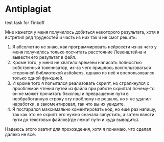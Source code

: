 # Antiplagiat
test task for Tinkoff


Мне кажется у меня получилось добиться некоторого результата, хотя я встретил ряд трудностей и часть из них так и не смог решить:
1) Я абсолютно не знаю, как программировать нейросети из-за чего у меня получилось только посчитать расстояние Левенштейна и вывести его результат в файл.
2) Кроме того, у меня не хватило времени написать полностью собственный токенизатор, из-за чего пришлось воспользоваться сторонней библиотекой asttokens, однако из неё я воспользовался только одной функцией.
3) И кроме того я попытался реализовать скрипт, но стралкнулся с прооблемой чтения путей из файла при работе скрипта( почему-то он не может прочитать бэкслэш и превращение пути в необработанную строку эту проблему не решало, но я не удалил наработки, а закоментировал, так что вы их увидите.
4) Я постарался максимально коментировать код, но ещё раз напишу, так как это не скрипт его нужно сначала запустить, а затем ввести пути до текстовых файлов(где лежат пути и куда выводить).

Надеюсь этого хватит для прохождения, хотя я понимаю, что сделал далеко не всё.
